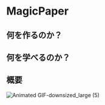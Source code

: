 # MagicPaper

## 何を作るのか？

## 何を学べるのか？

## 概要
![Animated GIF-downsized_large (5)](https://user-images.githubusercontent.com/44314610/129539262-02d5e2af-b48f-4cc3-be0a-7bb4e8d858b0.gif)
